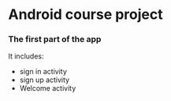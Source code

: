 # Android course project

### The first part of the app
It includes:
* sign in activity
* sign up activity
* Welcome activity 
